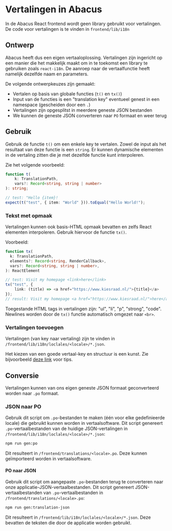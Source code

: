 # Vertalingen in Abacus

In de Abacus React frontend wordt geen library gebruikt voor vertalingen.
De code voor vertalingen is te vinden in `frontend/lib/i18n`

## Ontwerp

Abacus heeft dus een eigen vertaaloplossing. Vertalingen zijn ingericht op een manier die
het makkelijk maakt om in te toekomst een library te gebruiken zoals `react-i18n`. De aanroep
naar de vertaalfunctie heeft namelijk dezelfde naam en parameters.

De volgende ontwerpkeuzes zijn gemaakt:

- Vertalen op basis van globale functies (`t()` en `tx()`)
- Input van de functies is een "translation key" eventueel genest in een namespace (gescheiden door een `.`)
- Vertalingen zijn opgesplitst in meerdere geneste JSON bestanden
- We kunnen de geneste JSON converteren naar `PO` formaat en weer terug

## Gebruik

Gebruik de functie `t()` om een enkele key te vertalen. Zowel de input als het resultaat van deze functie is een `string`.
Er kunnen dynamische elementen in de vertaling zitten die je met dezelfde functie kunt interpoleren.

Zie het volgende voorbeeld:

```typescript
function t(
    k: TranslationPath,
    vars?: Record<string, string | number>
): string;

// test: "Hello {item}!
expect(t("test", { item: "World" })).toEqual("Hello World!");
````

### Tekst met opmaak

Vertalingen kunnen ook basis-HTML opmaak bevatten en zelfs React elementen interpoleren. Gebruik hiervoor
de functie `tx()`.

Voorbeeld:


```typescript
function tx(
  k: TranslationPath,
  elements?: Record<string, RenderCallback>,
  vars?: Record<string, string | number>,
): ReactElement

// test: Visit my homepage <link>here</link>
tx("test", {
    link: (title) => <a href="https://www.kiesraad.nl/">{title}</a>
});
// result: Visit my homepage <a href="https://www.kiesraad.nl/">here</a>
````

Toegestande HTML tags in vertalingen zijn: "ul", "li", "p", "strong", "code".
Newlines worden door de `tx()` functie automatisch omgezet naar `<br>`.

### Vertalingen toevoegen

Vertalingen (van key naar vertaling) zijn te vinden in `/frontend/lib/i18n/loclales/<locale>/*.json`.

Het kiezen van een goede vertaal-key en structuur is een kunst.
Zie bijvoorbeeld [deze link](https://lokalise.com/blog/translation-keys-naming-and-organizing/) voor tips.

## Conversie

Vertalingen kunnen van ons eigen geneste JSON formaat geconverteerd worden naar `.po` formaat.

### JSON naar PO

Gebruik dit script om `.po`-bestanden te maken (één voor elke gedefinieerde locale) die gebruikt kunnen worden in vertaalsoftware.
Dit script genereert `.po`-vertaalbestanden van de huidige JSON-vertalingen in `/frontend/lib/i18n/loclales/<locale>/*.json`:

```sh
npm run gen:po
```

Dit resulteert in `/frontend/translations/<locale>.po`. Deze kunnen geïmporteerd worden in vertaalsoftware.

#### PO naar JSON

Gebruik dit script om aangepaste `.po`-bestanden terug te converteren naar onze applicatie-JSON-vertaalbestanden.
Dit script genereert JSON-vertaalbestanden van `.po`-vertaalbestanden in `/frontend/translations/<locale>.po`:

```sh
npm run gen:translation-json
```

Dit resulteert in `/frontend/lib/i18n/loclales/<locale>/*.json`. Deze bevatten de teksten die door de applicatie worden gebruikt.
